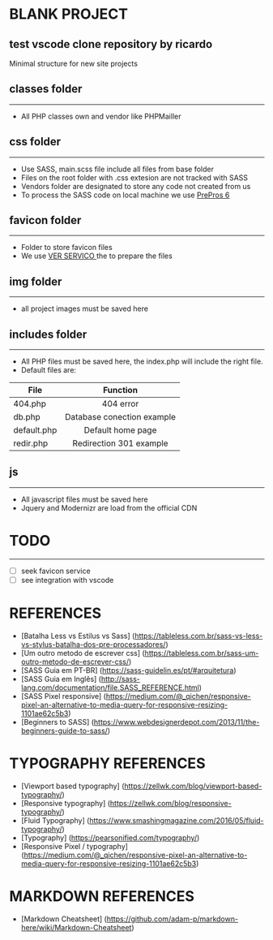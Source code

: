 # BLANK PROJECT

## test vscode clone repository by ricardo

Minimal structure for new site projects

## classes folder  
---
- All PHP classes own and vendor like PHPMailler

## css folder 
---
- Use SASS, main.scss file include all files from base folder
- Files on the root folder with .css extesion are not tracked with SASS
- Vendors folder are designated to store any code not created from us
- To process the SASS code on local machine we use [PrePros 6](prepros.io) 

## favicon folder
---
- Folder to store favicon files
- We use [VER SERVICO ]() the to prepare the files

## img folder
---
- all project images must be saved here

## includes folder
---
- All PHP files must be saved here, the index.php will include the right file.
- Default files are: 

| File          | Function                        | 
| ------------- |:-------------------------------:|
| 404.php       | 404 error                       | 
| db.php        | Database conection example      |  
| default.php   | Default home page               |
| redir.php     | Redirection 301 example         |


## js
---
- All javascript files must be saved here
- Jquery and Modernizr are load from the official CDN

# TODO
---
- [ ] seek favicon service
- [ ] see integration with vscode

# REFERENCES
- [Batalha Less vs Estilus vs Sass] (https://tableless.com.br/sass-vs-less-vs-stylus-batalha-dos-pre-processadores/)
- [Um outro metodo de escrever css] (https://tableless.com.br/sass-um-outro-metodo-de-escrever-css/)
- [SASS Guia em PT-BR] (https://sass-guidelin.es/pt/#arquitetura)
- [SASS Guia em Inglês] (http://sass-lang.com/documentation/file.SASS_REFERENCE.html)
- [SASS Pixel responsive] (https://medium.com/@_qichen/responsive-pixel-an-alternative-to-media-query-for-responsive-resizing-1101ae62c5b3)
- [Beginners to SASS] (https://www.webdesignerdepot.com/2013/11/the-beginners-guide-to-sass/)

# TYPOGRAPHY REFERENCES
- [Viewport based typography] (<https://zellwk.com/blog/viewport-based-typography/>)
- [Responsive typography] (<https://zellwk.com/blog/responsive-typography/>)
- [Fluid Typography] (https://www.smashingmagazine.com/2016/05/fluid-typography/)
- [Typography] (https://pearsonified.com/typography/)
- [Responsive Pixel / typography] (https://medium.com/@_qichen/responsive-pixel-an-alternative-to-media-query-for-responsive-resizing-1101ae62c5b3)

# MARKDOWN REFERENCES
- [Markdown Cheatsheet] (https://github.com/adam-p/markdown-here/wiki/Markdown-Cheatsheet)